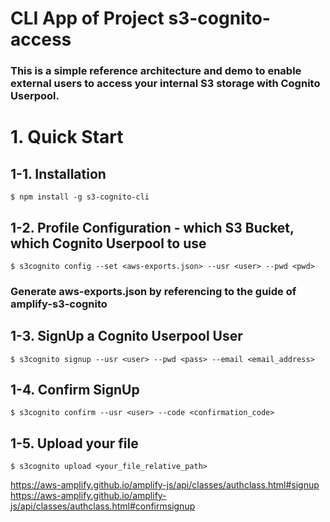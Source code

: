 # CLI App of Project s3-cognito-access

### This is a simple reference architecture and demo to enable external users to access your internal S3 storage with Cognito Userpool. 

# 1. Quick Start
## 1-1. Installation
```
$ npm install -g s3-cognito-cli
```

## 1-2. Profile Configuration - which S3 Bucket, which Cognito Userpool to use
```
$ s3cognito config --set <aws-exports.json> --usr <user> --pwd <pwd>
```
### Generate aws-exports.json by referencing to the guide of amplify-s3-cognito

## 1-3. SignUp a Cognito Userpool User
```
$ s3cognito signup --usr <user> --pwd <pass> --email <email_address>
```

## 1-4. Confirm SignUp
```
$ s3cognito confirm --usr <user> --code <confirmation_code>
```

## 1-5. Upload your file
```
$ s3cognito upload <your_file_relative_path>
```

https://aws-amplify.github.io/amplify-js/api/classes/authclass.html#signup
https://aws-amplify.github.io/amplify-js/api/classes/authclass.html#confirmsignup

